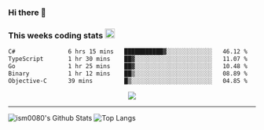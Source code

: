 ### Hi there 👋

<!--START_SECTION:giphy-->
<!--END_SECTION:giphy-->

### This weeks coding stats <img src="https://media1.giphy.com/media/LmNwrBhejkK9EFP504/giphy.gif?cid=ecf05e4723nsktnyyj53u162g7cy5rjqfg6gz06kxdg5y55g&rid=giphy.gif" width="20" height="20" />
<!--START_SECTION:waka-->

```txt
C#               6 hrs 15 mins   ███████████▓░░░░░░░░░░░░░   46.12 %
TypeScript       1 hr 30 mins    ██▓░░░░░░░░░░░░░░░░░░░░░░   11.07 %
Go               1 hr 25 mins    ██▓░░░░░░░░░░░░░░░░░░░░░░   10.48 %
Binary           1 hr 12 mins    ██▒░░░░░░░░░░░░░░░░░░░░░░   08.89 %
Objective-C      39 mins         █▒░░░░░░░░░░░░░░░░░░░░░░░   04.85 %
```

<!--END_SECTION:waka-->

<!--START_SECTION:comicstrip-->
<p align="center">
 <a href="https://xkcd.com/">
 <img src="https://imgs.xkcd.com/comics/factorial_numbers.png" />
</a>
</p>
<!--END_SECTION:comicstrip-->

---

![ism0080's Github Stats](https://github-readme-stats.vercel.app/api?username=ism0080&show_icons=true%hide_border=true&hide=issues)
![Top Langs](https://github-readme-stats.vercel.app/api/top-langs/?username=ism0080&layout=compact)

<!--
**ism0080/ism0080** is a ✨ _special_ ✨ repository because its `README.md` (this file) appears on your GitHub profile.

Here are some ideas to get you started:

- 🔭 I’m currently working on ...
- 🌱 I’m currently learning ...
- 👯 I’m looking to collaborate on ...
- 🤔 I’m looking for help with ...
- 💬 Ask me about ...
- 📫 How to reach me: ...
- 😄 Pronouns: ...
- ⚡ Fun fact: ...
-->
